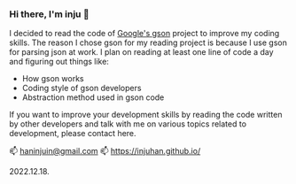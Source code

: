 ### Hi there, I'm inju 👋

<!--
**injuhan/injuhan** is a ✨ _special_ ✨ repository because its `README.md` (this file) appears on your GitHub profile.

Here are some ideas to get you started:

- 🔭 I’m currently working on ...
- 🌱 I’m currently learning ...
- 👯 I’m looking to collaborate on ...
- 🤔 I’m looking for help with ...
- 💬 Ask me about ...
- 📫 How to reach me: ...
- 😄 Pronouns: ...
- ⚡ Fun fact: ...
-->

I decided to read the code of <a href='https://github.com/google/gson'>Google's gson</a> project to improve my coding skills.
The reason I chose gson for my reading project is because I use gson for parsing json at work.
I plan on reading at least one line of code a day and figuring out things like:
- How gson works
- Coding style of gson developers
- Abstraction method used in gson code

If you want to improve your development skills by reading the code written by other developers and talk with me on various topics related to development, please contact here.

📫 haninjuin@gmail.com
📫 https://injuhan.github.io/

2022.12.18.
